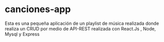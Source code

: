 # canciones-app
Esta es una pequeña aplicación de un playlist de música realizada donde realiza un CRUD por medio de API-REST realizada con React.Js , Node, Mysql y Express
